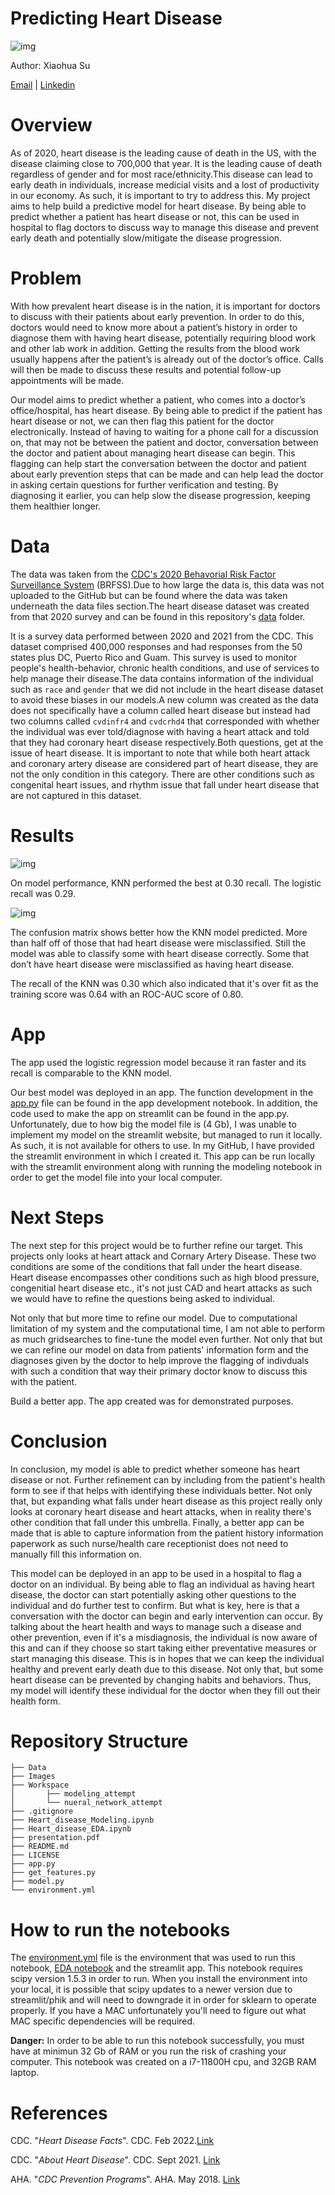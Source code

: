 # Predicting Heart Disease

![img](./Images/mayo_clinic.jpeg)

Author: Xiaohua Su

[Email](xiaohuasu99@gmail.com) | [Linkedin](http://www.linkedin.com/in/xiaohua-su)
# Overview

As of 2020, heart disease is the leading cause of death in the US, with the disease claiming close to 700,000 that year.
It is the leading cause of death regardless of gender and for most race/ethnicity.This disease can lead to early death in individuals, increase medicial visits and a lost of productivity in our economy. As such, it is important to try to address this. My project aims to help build a predictive model for heart disease. By being able to predict whether a patient has heart disease or not, this can be used in hospital to flag doctors to discuss way to manage this disease and prevent early death and potentially slow/mitigate the disease progression.


# Problem

With how prevalent heart disease is in the nation, it is important for doctors to discuss with their patients about early prevention. 
In order to do this, doctors would need to know more about a patient’s history in order to diagnose them with having heart disease, potentially requiring blood work and other lab work in addition. Getting the results from the blood work usually happens after the patient’s is already out of the doctor’s office. Calls will then be made to discuss these results and potential follow-up appointments will be made.

Our model aims to predict whether a patient, who comes into a doctor’s office/hospital, has heart disease. 
By being able to predict if the patient has heart disease or not, we can then flag this patient for the doctor electronically. 
Instead of having to waiting for a phone call for a discussion on, that may not be between the patient and doctor, conversation between the doctor and patient about managing heart disease can begin.
This flagging can help start the conversation between the doctor and patient about early prevention steps that can be made and can help lead the doctor in asking certain questions for further verification and testing. 
By diagnosing it earlier, you can help slow the disease progression, keeping them healthier longer.

# Data
The data was taken from the [CDC's 2020 Behavorial Risk Factor Surveillance System](https://www.cdc.gov/brfss/annual_data/annual_2020.html) (BRFSS).Due to how large the data is, this data was not uploaded to the GitHub but can be found where the data was taken underneath the data files section.The heart disease dataset was created from that 2020 survey and can be found in this repository's [data](https://github.com/xiaohua-su/Heart_Disease/tree/main/Data) folder.

It is a survey data performed between 2020 and 2021 from the CDC. This dataset comprised 400,000 responses and had responses from the 50 states plus DC, Puerto Rico and Guam. This survey is used to monitor people's health-behavior, chronic health conditions, and use of services to help manage their disease.The data contains information of the individual such as `race` and `gender` that we did not include in the heart disease dataset to avoid these biases in our models.A new column was created as the data does not specifically have a column called heart disease but instead had two columns called `cvdinfr4` and `cvdcrhd4` that corresponded with whether the individual was ever told/diagnose with having a heart attack and told that they had coronary heart disease respectively.Both questions, get at the issue of heart disease. It is important to note that while both heart attack and coronary artery disease are considered part of heart disease, they are not the only condition in this category. There are other conditions such as congenital heart issues, and rhythm issue that fall under heart disease that are not captured in this dataset.

# Results


![img](./Images/model_comp.png)

On model performance, KNN performed the best at 0.30 recall. The logistic recall was 0.29.

![img](./Images/confusion_matrix.png)

The confusion matrix shows better how the KNN model predicted. More than half off of those that had heart disease were misclassified. 
Still the model was able to classify some with heart disease correctly. Some that don’t have heart disease were misclassified as having heart disease.

The recall of the KNN was 0.30 which also indicated that it's over fit as the training score was 0.64 with an ROC-AUC score of 0.80.




# App
The app used the logistic regression model because it ran faster and its recall is comparable to the KNN model.

 Our best model was deployed in an app. The function development in the [app.py](./app.py) file can be found in the app development notebook. In addition, the code used to make the app on streamlit can be found in the app.py. Unfortunately, due to how big the model file is (4 Gb), I was unable to implement my model on the streamlit website, but managed to run it locally. As such, it is not available for others to use. In my GitHub, I have provided the streamlit environment in which I created it. This app can be run locally with the streamlit environment along with running the modeling notebook in order to get the model file into your local computer.

# Next Steps

The next step for this project would be to further refine our target. This projects only looks at heart attack and Cornary Artery Disease. These two conditions are some of the conditions that fall under the heart disease. Heart disease encompasses other conditions such as high blood pressure, congenitial heart disease etc., it's not just CAD and heart attacks as such we would have to refine the questions being asked to individual. 

Not only that but more time to refine our model. Due to computational limitation of my system and the computational time, I am not able to perform as much gridsearches to fine-tune the model even further. Not only that but we can refine our model on data from patients' information form and the diagnoses given by the doctor to help improve the flagging of indivduals with such a condition that way their primary doctor know to discuss this with the patient.

Build a better app. The app created was for demonstrated purposes. 
# Conclusion

In conclusion, my model is able to predict whether someone has heart disease or not. Further refinement can by including from the patient's health form to see if that helps with identifying these individuals better. Not only that, but expanding what falls under heart disease as this project really only looks at coronary heart disease and heart attacks, when in reality there's other condition that fall under this umbrella. Finally, a better app can be made that is able to capture information from the patient history information paperwork as such nurse/health care receptionist does not need to manually fill this information on.

This model can be deployed in an app to be used in a hospital to flag a doctor on an individual. By being able to flag an individual as having heart disease, the doctor can start potentially asking other questions to the individual and do further test to confirm. But what is key, here is that a conversation with the doctor can begin and early intervention can occur. By talking about the heart health and ways to manage such a disease and other prevention, even if it's a misdiagnosis, the individual is now aware of this and can if they choose so start taking either preventative measures or start managing this disease. This is in hopes that we can keep the individual healthy and prevent early death due to this disease. Not only that, but some heart disease can be prevented by changing habits and behaviors. Thus, my model will identify these individual for the doctor when they fill out their health form.

# Repository Structure
```
├── Data
├── Images
├── Workspace
│       ├── modeling_attempt
│       └── nueral_network_attempt
├── .gitignore
├── Heart_disease_Modeling.ipynb
├── Heart_disease_EDA.ipynb
├── presentation.pdf
├── README.md
├── LICENSE
├── app.py
├── get_features.py
├── model.py
└── environment.yml
```
# How to run the notebooks

The [environment.yml](./environment.yml) file is the environment that was used to run this notebook, [EDA notebook](Heart_Disease_EDA.ipynb) and the streamlit app. This notebook requires scipy version 1.5.3 in order to run. When you install the environment into your local, it is possible that scipy updates to a newer version due to streamlit/phik and will need to downgrade it in order for sklearn to operate properly. If you have a MAC unfortunately you'll need to figure out what MAC specific dependencies will be required.

<div class="alert alert-block alert-danger">
<b>Danger:</b> In order to be able to run this notebook successfully, you must have at minimun 32 Gb of RAM or you run the risk of crashing your computer. This notebook was created on a i7-11800H cpu, and 32GB RAM laptop.
</div>

# References

CDC. "*Heart Disease Facts*". CDC. Feb 2022.[Link](https://www.cdc.gov/heartdisease/facts.htm)

CDC. "*About Heart Disease*". CDC. Sept 2021. [Link](https://www.cdc.gov/heartdisease/about.htm)

AHA. "*CDC Prevention Programs*". AHA. May 2018. [Link](https://www.heart.org/en/get-involved/advocate/federal-priorities/cdc-prevention-programs)


